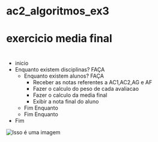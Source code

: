 # ac2_algoritmos_ex3
# exercicio media final
#
- inicio
 - Enquanto existem disciplinas? FAÇA
   - Enquanto existem alunos? FAÇA
     - Receber as notas referentes a AC1,AC2,AG e AF
     - Fazer o calculo do peso de cada avaliacao
     - Fazer o calculo da media final
     - Exibir a nota final do aluno
    - Fim Enquanto
   - Fim Enquanto
 - Fim

![Isso é uma imagem](https://github.com/Lopes-Vitor/algoritmo_programacao_vagaespecial/blob/main/fluxograma.png)
